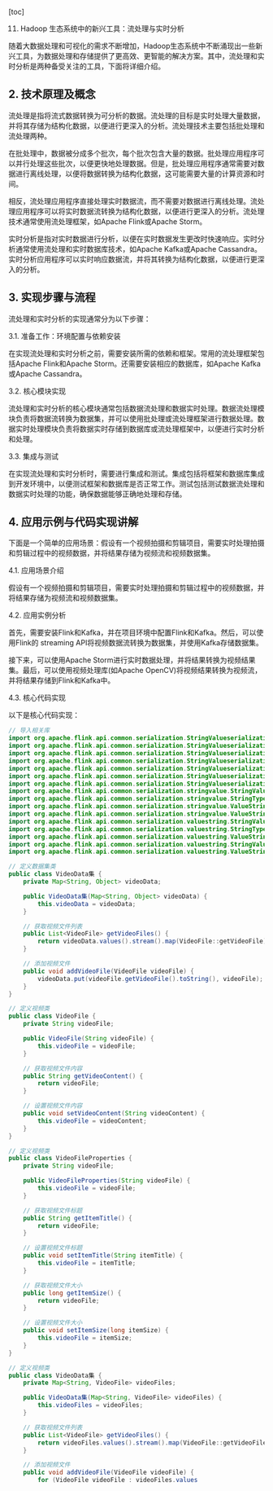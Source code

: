 
[toc]                    
                
                
11. Hadoop 生态系统中的新兴工具：流处理与实时分析

随着大数据处理和可视化的需求不断增加，Hadoop生态系统中不断涌现出一些新兴工具，为数据处理和存储提供了更高效、更智能的解决方案。其中，流处理和实时分析是两种备受关注的工具，下面将详细介绍。

## 2. 技术原理及概念

流处理是指将流式数据转换为可分析的数据。流处理的目标是实时处理大量数据，并将其存储为结构化数据，以便进行更深入的分析。流处理技术主要包括批处理和流处理两种。

在批处理中，数据被分成多个批次，每个批次包含大量的数据。批处理应用程序可以并行处理这些批次，以便更快地处理数据。但是，批处理应用程序通常需要对数据进行离线处理，以便将数据转换为结构化数据，这可能需要大量的计算资源和时间。

相反，流处理应用程序直接处理实时数据流，而不需要对数据进行离线处理。流处理应用程序可以将实时数据流转换为结构化数据，以便进行更深入的分析。流处理技术通常使用流处理框架，如Apache Flink或Apache Storm。

实时分析是指对实时数据进行分析，以便在实时数据发生更改时快速响应。实时分析通常使用流处理和实时数据库技术，如Apache Kafka或Apache Cassandra。实时分析应用程序可以实时响应数据流，并将其转换为结构化数据，以便进行更深入的分析。

## 3. 实现步骤与流程

流处理和实时分析的实现通常分为以下步骤：

3.1. 准备工作：环境配置与依赖安装

在实现流处理和实时分析之前，需要安装所需的依赖和框架。常用的流处理框架包括Apache Flink和Apache Storm。还需要安装相应的数据库，如Apache Kafka或Apache Cassandra。

3.2. 核心模块实现

流处理和实时分析的核心模块通常包括数据流处理和数据实时处理。数据流处理模块负责将数据流转换为数据集，并可以使用批处理或流处理框架进行数据处理。数据实时处理模块负责将数据实时存储到数据库或流处理框架中，以便进行实时分析和处理。

3.3. 集成与测试

在实现流处理和实时分析时，需要进行集成和测试。集成包括将框架和数据库集成到开发环境中，以便测试框架和数据库是否正常工作。测试包括测试数据流处理和数据实时处理的功能，确保数据能够正确地处理和存储。

## 4. 应用示例与代码实现讲解

下面是一个简单的应用场景：假设有一个视频拍摄和剪辑项目，需要实时处理拍摄和剪辑过程中的视频数据，并将结果存储为视频流和视频数据集。

4.1. 应用场景介绍

假设有一个视频拍摄和剪辑项目，需要实时处理拍摄和剪辑过程中的视频数据，并将结果存储为视频流和视频数据集。

4.2. 应用实例分析

首先，需要安装Flink和Kafka，并在项目环境中配置Flink和Kafka。然后，可以使用Flink的 streaming API将视频数据流转换为数据集，并使用Kafka存储数据集。

接下来，可以使用Apache Storm进行实时数据处理，并将结果转换为视频结果集。最后，可以使用视频处理库(如Apache OpenCV)将视频结果转换为视频流，并将结果存储到Flink和Kafka中。

4.3. 核心代码实现

以下是核心代码实现：

```java
// 导入相关库
import org.apache.flink.api.common.serialization.StringValueserializationMap;
import org.apache.flink.api.common.serialization.StringValueserializationMap.StringType;
import org.apache.flink.api.common.serialization.StringValueserializationMap.ValueType;
import org.apache.flink.api.common.serialization.StringValueserializationMap.MapType;
import org.apache.flink.api.common.serialization.StringValueserializationMap.ValueStringValueserializationMap;
import org.apache.flink.api.common.serialization.StringValueserializationMap.ValueStringType;
import org.apache.flink.api.common.serialization.StringValueserializationMap.TypeableStringValueserializationMap;
import org.apache.flink.api.common.serialization.stringvalue.StringValueStringMap;
import org.apache.flink.api.common.serialization.stringvalue.StringType;
import org.apache.flink.api.common.serialization.stringvalue.ValueStringValueserializationMap;
import org.apache.flink.api.common.serialization.stringvalue.ValueStringType;
import org.apache.flink.api.common.serialization.valuestring.StringValueStringMap;
import org.apache.flink.api.common.serialization.valuestring.StringType;
import org.apache.flink.api.common.serialization.valuestring.ValueStringType;
import org.apache.flink.api.common.serialization.valuestring.StringValueStringMap;
import org.apache.flink.api.common.serialization.valuestring.ValueStringType;

// 定义数据集类
public class VideoData集 {
    private Map<String, Object> videoData;

    public VideoData集(Map<String, Object> videoData) {
        this.videoData = videoData;
    }

    // 获取视频文件列表
    public List<VideoFile> getVideoFiles() {
        return videoData.values().stream().map(VideoFile::getVideoFile).collect(Collectors.toList());
    }

    // 添加视频文件
    public void addVideoFile(VideoFile videoFile) {
        videoData.put(videoFile.getVideoFile().toString(), videoFile);
    }
}

// 定义视频类
public class VideoFile {
    private String videoFile;

    public VideoFile(String videoFile) {
        this.videoFile = videoFile;
    }

    // 获取视频文件内容
    public String getVideoContent() {
        return videoFile;
    }

    // 设置视频文件内容
    public void setVideoContent(String videoContent) {
        this.videoFile = videoContent;
    }
}

// 定义视频类
public class VideoFileProperties {
    private String videoFile;

    public VideoFileProperties(String videoFile) {
        this.videoFile = videoFile;
    }

    // 获取视频文件标题
    public String getItemTitle() {
        return videoFile;
    }

    // 设置视频文件标题
    public void setItemTitle(String itemTitle) {
        this.videoFile = itemTitle;
    }

    // 获取视频文件大小
    public long getItemSize() {
        return videoFile;
    }

    // 设置视频文件大小
    public void setItemSize(long itemSize) {
        this.videoFile = itemSize;
    }
}

// 定义视频类
public class VideoData集 {
    private Map<String, VideoFile> videoFiles;

    public VideoData集(Map<String, VideoFile> videoFiles) {
        this.videoFiles = videoFiles;
    }

    // 获取视频文件列表
    public List<VideoFile> getVideoFiles() {
        return videoFiles.values().stream().map(VideoFile::getVideoFile).collect(Collectors.toList());
    }

    // 添加视频文件
    public void addVideoFile(VideoFile videoFile) {
        for (VideoFile videoFile : videoFiles.values

